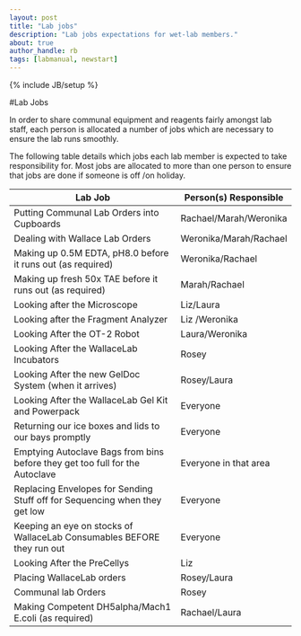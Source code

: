 ```yaml
---
layout: post
title: "Lab jobs"
description: "Lab jobs expectations for wet-lab members."
about: true
author_handle: rb
tags: [labmanual, newstart]
---
```

{% include JB/setup %}

#Lab Jobs

In order to share communal equipment and reagents fairly amongst lab staff, each person is allocated a number of jobs which are necessary to ensure the lab runs smoothly. 

The following table details which jobs each lab member is expected to take responsibility for. Most jobs are allocated to more than one person to ensure that jobs are done if someone is off /on holiday.

| Lab Job                                                                      | Person(s) Responsible  |
| ---------------------------------------------------------------------------- | ---------------------- |
| Putting Communal Lab Orders into Cupboards                                   | Rachael/Marah/Weronika |
| Dealing with Wallace Lab Orders                                              | Weronika/Marah/Rachael |
| Making up 0.5M EDTA, pH8.0 before it runs out (as required)                  | Weronika/Rachael       |
| Making up fresh 50x TAE before it runs out (as required)                     | Marah/Rachael          |
| Looking after the Microscope                                                 | Liz/Laura              |
| Looking after the Fragment Analyzer                                          | Liz /Weronika          |
| Looking After the OT-2 Robot                                                 | Laura/Weronika         |
| Looking After the WallaceLab Incubators                                      | Rosey                  |
| Looking After the new GelDoc System (when it arrives)                        | Rosey/Laura            |
| Looking After the WallaceLab Gel Kit and Powerpack                           | Everyone               |
| Returning our ice boxes and lids to our bays promptly                        | Everyone               |
| Emptying Autoclave Bags from bins before they get too full for the Autoclave | Everyone in that area  |
| Replacing Envelopes for Sending Stuff off for Sequencing when they get low   | Everyone               |
| Keeping an eye on stocks of WallaceLab Consumables BEFORE they run out       | Everyone               |
| Looking After the PreCellys                                                  | Liz                    |
| Placing WallaceLab orders                                                    | Rosey/Laura            |
| Communal lab Orders                                                          | Rosey                  |
| Making Competent DH5alpha/Mach1 E.coli (as required)                         | Rachael/Laura          |